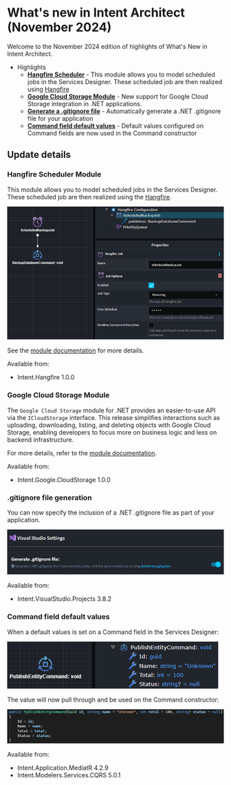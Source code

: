 # What's new in Intent Architect (November 2024)

Welcome to the November 2024 edition of highlights of What's New in Intent Architect.

- Highlights
  - **[Hangfire Scheduler](#hangfire-scheduler-module)** - This module allows you to model scheduled jobs in the Services Designer. These scheduled job are then realized using [Hangfire](http://www.hangfire.io)
  - **[Google Cloud Storage Module](#google-cloud-storage-module)** - New support for Google Cloud Storage integration in .NET applications.
  - **[Generate a .gitignore file](#gitignore-file-generation)** - Automatically generate a .NET .gitignore file for your application
  - **[Command field default values](#command-field-default-values)** - Default values configured on Command fields are now used in the Command constructor

## Update details

### Hangfire Scheduler Module

This module allows you to model scheduled jobs in the Services Designer. These scheduled job are then realized using the [Hangfire](https://hangfire.io/).

![Modeled scheduled jobs](images/hangfire-services-modeler.png)

See the [module documentation](https://github.com/IntentArchitect/Intent.Modules.NET/blob/development/Modules/Intent.Modules.Hangfire/README.md) for more details.

Available from:

- Intent.Hangfire 1.0.0

### Google Cloud Storage Module

The `Google Cloud Storage` module for .NET provides an easier-to-use API via the `ICloudStorage` interface. This release simplifies interactions such as uploading, downloading, listing, and deleting objects with Google Cloud Storage, enabling developers to focus more on business logic and less on backend infrastructure.

For more details, refer to the [module documentation](https://github.com/IntentArchitect/Intent.Modules.NET/blob/development/Modules/Intent.Modules.Google.CloudStorage/README.md).

Available from:

- Intent.Google.CloudStorage 1.0.0

### .gitignore file generation

You can now specify the inclusion of a .NET .gitignore file as part of your application.

![.gitignore setting](images/gitignore-setting.png)

Available from:

- Intent.VisualStudio.Projects 3.8.2

### Command field default values

When a default values is set on a Command field in the Services Designer:

![command field default value](images/command-services-designer.png)

The value will now pull through and be used on the Command constructor:

![command constructor](images/command-constructor.png)

Available from:

- Intent.Application.MediatR 4.2.9
- Intent.Modelers.Services.CQRS 5.0.1
